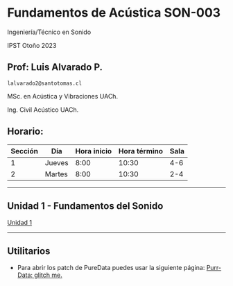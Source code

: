 # Fundamentos de Acústica SON-003

Ingeniería/Técnico en Sonido 

IPST Otoño 2023

## Prof: Luis Alvarado P.

```lalvarado2@santotomas.cl```

MSc. en Acústica y Vibraciones UACh.

Ing. Civil Acústico UACh.

## Horario:
| Sección | Día | Hora inicio | Hora término | Sala |
|---|---|---|---|---|
1 | Jueves | 8:00 | 10:30 | 4-6
2 | Martes | 8:00 | 10:30 | 2-4
---

## Unidad 1 - Fundamentos del Sonido

[Unidad 1](https://mybinder.org/v2/gh/alvaradolucho/fundamentos_de_acustica/HEAD?labpath=clases%2Funidad1-fundamentos_del_sonido.ipynb)

---
## Utilitarios

* Para abrir los patch de PureData puedes usar la siguiente página: [Purr-Data: glitch me.](https://purrdata.glitch.me/)